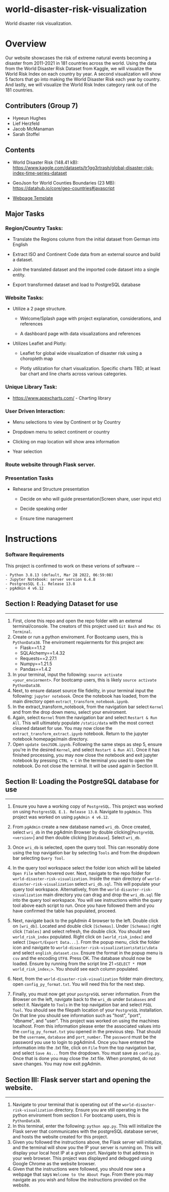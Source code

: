 # world-disaster-risk-visualization
World disaster risk visualization.


# Overview
Our website showcases the risk of extreme natural events becoming a disaster from 2011-2021 in 181 countries across the world. Using the data from the World Disaster Risk Dataset from Kaggle, we will visualize the World Risk Index on each country by year. A second visualization will show 5 factors that go into making the World Disaster Risk each year by country. And lastly, we will visualize the World Risk Index category rank out of the 181 countries.




## Contributers (Group 7)
* Hyeeun Hughes
* Lief Herzfeld
* Jacob McManaman
* Sarah Stoffel



## Contents
* World Disaster Risk (148.41 kB): https://www.kaggle.com/datasets/tr1gg3rtrash/global-disaster-risk-index-time-series-dataset

* GeoJson for World Counties Boundaries (23 MB): https://datahub.io/core/geo-countries#javascript

* [Webpage Template](https://docs.google.com/drawings/d/1V-JbIPJy9bdkCUTaHoVpVRal77EPgxBa6xSO4RLJmV4/edit)

## Major Tasks
### Region/Country Tasks:

* Translate the Regions column from the initial dataset from German into English

* Extract ISO and Continent Code data from an external source and build a dataset.

* Join the translated dataset and the imported code dataset into a single entity.

* Export transformed dataset and load to PostgreSQL database

### Website Tasks:

 * Utilize a 2 page structure.
    * Welcome/Splash page with project explanation, considerations,  and references

    * A dashboard page with data visualizations and references

* Utilizes Leaflet and Plotly:
    * Leaflet for global wide visualization of disaster risk using a choropleth map

    * Plotly utilization for chart visualization. Specific charts TBD; at least bar chart and line charts across various categories.   

### Unique Library Task:

* https://www.apexcharts.com/ - Charting library

### User Driven Interaction:

* Menu selections to view by Continent or by Country

* Dropdown menu to select continent or country

* Clicking on map location will show area information

* Year selection

### Route website through Flask server.

### Presentation Tasks

* Rehearse and Structure presentation

    * Decide on who will guide presentation(Screen share, user input etc)

    * Decide speaking order

    * Ensure time management



# Instructions
### Software Requirements

This project is confirmed to work on these verions of software --

    - Python 3.8.13 (default, Mar 28 2022, 06:59:08)
    - Jupyter Notebook: server version 6.4.8
    - PostgresSQL E.1. Release 13.8
    - pgAdmin 4 v6.12
  
## Section I: Readying Dataset for use
---
1. First, clone this repo and open the repo folder with an external terminal/console. The creators of this project used `Git Bash` and `Mac OS Terminal`.
1. Create or run a python enviroment. For Bootcamp users, this is `PythonData38`. The enviroment requierments for this project are:
    - Flask==1.1.2
    - SQLAlchemy==1.4.32
    - Requests==2.27.1
    - Numpy==1.21.5
    - Pandas==1.4.2
2. In your terminal, input the following: `source activate <your_enviorment>`. For bootcamp users, this is likely `source activate PythonData38`.
3. Next, to ensure dataset source file fidelity, in your terminal input the following: `jupyter notebook`. Once the notebook has loaded, from the main directory open `extract_transform_notebook.ipynb`. 
4. In the extract_transform_notebook, from the navigation bar select `Kernel` and from the drop down menu, select your enviroment.
5. Again, select `Kernel` from the navigation bar and select `Restart & Run All`. This will ultimately populate `/static/data` with the most correct cleaned dataset for use. You may now close the `extract_transform_extract.ipynb` notebook. Return to the jupyter notebook homepage/main directory.
6. Open `update GeoJSON.ipynb`. Following the same steps as step 5, ensure you're in the desired `Kernel`, and select `Restart & Run All`. Once it has finished processing, you may now close the notebook and exit jupyter notebook by pressing `CTRL + C` in the terminal you used to open the notebook. Do not close the terminal. It will be used again in Section III.

## Section II: Loading the PostgreSQL database for use
---
1. Ensure you have a working copy of `PostgreSQL`. This project was worked on using `PostgresSQL E.1. Release 13.8`.  Navigate to `pgAdmin`. This project was worked on using `pgAdmin 4 v6.12`.
   
2. From `pgAdmin` create a new database named `wri_db`. Once created, select `wri_db` in the pgAdmin Browser by double clicking[`PostgreSQL <version>`] and then double clicking [`Database`]. Select `wri_db`.
   
3. Once `wri_db` is selected, open the query tool. This can resonably done using the top navigation bar by selecting `Tools` and from the dropdown bar selecting `Query Tool`. 

4. In the query tool workspace select the folder icon which will be labeled `Open File` when hovered over. Next, navigate to the repo folder for `world-disaster-risk-visualization`. Inside the main directory of `world-disaster-risk-visualization` select `wri_db.sql`. This will populate your query tool workspace. Alternatively, from the `world-disaster-risk-visualization` main directory you can drag and drop the `wri_db.sql` file into the query tool workspace. You will see instructions within the query tool above each script to run. Once you have followed them and you have confirmed the table has populated, proceed. 
   
5. Next, navigate back to the pgAdmin 4 browser to the left. Double click on `[wri_db]`. Located and double click `[Schemas]`. Under `[Schemas]` right click `[Tables]` and select refresh, the double click. You should see `world_risk_index` populated. Right click on `[world_risk_index]` and select `[Import/Export Data...]`. From the popup menu, click the folder icon and navigate to `world-disaster-risk-visualization\static\data` and select `english_dataset.csv`. Ensure the format in the popup menu is `csv` and the encoding `UTF8`. Press OK. The database should now be loaded. Ensure by running from the script line 21 `<SELECT * FROM world_risk_index;>`. You should see each column populated.
   
6. Next, from the `world-disaster-risk-visualization` folder main directory, open `config_py_format.txt`. You will need this for the next step. 
   
7. Finally, you must now get your `postgreSQL` server information. From the Browser on the left, navigate back to the `wri_db` under `Databases` and select it. Navigate to `Tools` in the top navigation bar and select `PSQL Tool`. You should see the filepath location of your `PostgreSQL` installation. On that line you should see information such as "host", "port", "dbname", and "user". This project was worked on using the machines localhost. From this information please enter the associated values into the `config_py_format.txt` you opened in the previous step. That should be the `username`, `database` and `port_number`. The `password` must be the password you use to login to pgAdmin4. Once you have entered the information into the .txt file, click on `File` from the top navigation bar, and select `Save As...` from the dropdown. You must save as `config.py`. Once that is done you may close the .txt file. When prompted, do not save changes. You may now exit pgAdmin.

## Section III: Flask server start and opening the website. 
---
1. Navigate to your terminal that is operating out of the `world-disaster-risk-visualization` directory. Ensure you are still operating in the python enviroment from section I. For bootcamp users, this is `PythonData38`. 
2. In this terminal, enter the following: `python app.py`. This will initialize the Flask server that communicates with the postgreSQL database server, and hosts the website created for this project. 
3. Given you followed the instructions above, the Flask server will initialize, and the terminal will show you the IP your server is running on. This will display your local host IP at a given port. Navigate to that address in your web browser. This project was displayed and debugged using Google Chrome as the website browser. 
4. Given that the instructions were followed, you should now see a webpage that says `Welcome to the About Page`. From there you may navigate as you wish and follow the instructions provided on the website. 
